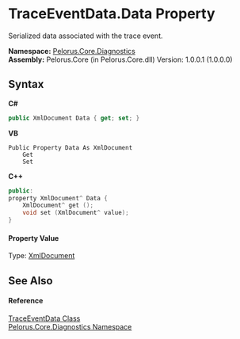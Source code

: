 # TraceEventData.Data Property 
 

Serialized data associated with the trace event.

**Namespace:**&nbsp;<a href="9C794B0B">Pelorus.Core.Diagnostics</a><br />**Assembly:**&nbsp;Pelorus.Core (in Pelorus.Core.dll) Version: 1.0.0.1 (1.0.0.0)

## Syntax

**C#**<br />
``` C#
public XmlDocument Data { get; set; }
```

**VB**<br />
``` VB
Public Property Data As XmlDocument
	Get
	Set
```

**C++**<br />
``` C++
public:
property XmlDocument^ Data {
	XmlDocument^ get ();
	void set (XmlDocument^ value);
}
```


#### Property Value
Type: <a href="http://msdn2.microsoft.com/en-us/library/6kza7w4k" target="_blank">XmlDocument</a>

## See Also


#### Reference
<a href="707B7152">TraceEventData Class</a><br /><a href="9C794B0B">Pelorus.Core.Diagnostics Namespace</a><br />